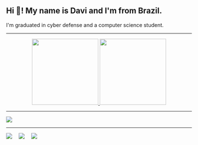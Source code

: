 ### <h2 align="left">Hi 👋! My name is Davi and I'm from Brazil.</h2>



<p align="left">I'm graduated in cyber defense and a computer science student.</p>

***

<div align="center">
  <a href="https://github.com/DaviSantanaS">
  <img height="180em" src="https://github-readme-stats.vercel.app/api?username=DaviSantanaS&show_icons=true\&theme=radical&include_all_commits=true"/>
  <img height="180em" src="https://github-readme-stats.vercel.app/api/top-langs/?username=DaviSantanaS&layout=compact&langs_count=7&theme=radical"/>
</div>

***
    
<p align="left">
  <a href="https://skillicons.dev">
    <img src="https://skillicons.dev/icons?i=java,html,css,git,js,linux,py,rails,mysql,aws" />
  </a>
</p>

***

<div align="left"> 
<a href="https://www.instagram.com/davi.gh0st/" target="_blank"><img src="https://img.shields.io/badge/-Instagram-%23E4405F?style=for-the-badge&logo=instagram&logoColor=white" target="_blank"></a>&emsp;
<a href="mailto:davisantana@id.uff.br" target="_blank"><img src="https://img.shields.io/badge/-Gmail-%23333?style=for-the-badge&logo=gmail&logoColor=white" target="_blank"></a>&emsp;
<a href="https://www.linkedin.com/in/davi-ss/" target="_blank"><img src="https://img.shields.io/badge/-LinkedIn-%230077B5?style=for-the-badge&logo=linkedin&logoColor=white" target="_blank"></a>  
</div>

